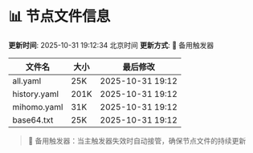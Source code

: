 # 📊 节点文件信息

**更新时间**: 2025-10-31 19:12:34 北京时间
**更新方式**: 🔄 备用触发器

| 文件名 | 大小 | 最后修改 |
|--------|------|----------|
| all.yaml | 25K | 2025-10-31 19:12 |
| history.yaml | 201K | 2025-10-31 19:12 |
| mihomo.yaml | 31K | 2025-10-31 19:12 |
| base64.txt | 25K | 2025-10-31 19:12 |

> 🔄 备用触发器：当主触发器失效时自动接管，确保节点文件的持续更新
